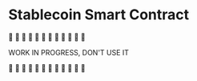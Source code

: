 # Stablecoin Smart Contract

🚧 🚧 🚧 🚧 🚧 🚧 🚧 🚧 🚧 🚧 🚧 🚧 

WORK IN PROGRESS, DON'T USE IT

🚧 🚧 🚧 🚧 🚧 🚧 🚧 🚧 🚧 🚧 🚧 🚧 